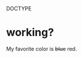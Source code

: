 DOCTYPE <html>
<html>
<body>
<h1> working? </h1>

<p>My favorite color is <del>blue</del> red.</p>

</body>
</html>
